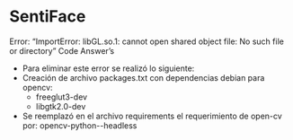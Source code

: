 # SentiFace

Error: “ImportError: libGL.so.1: cannot open shared object file: No such file or directory” Code Answer’s
- Para eliminar este error se realizó lo siguiente:
- Creación de archivo packages.txt con dependencias debian para opencv:
    - freeglut3-dev
    - libgtk2.0-dev
- Se reemplazó en el archivo requirements el requerimiento de open-cv por: opencv-python--headless
